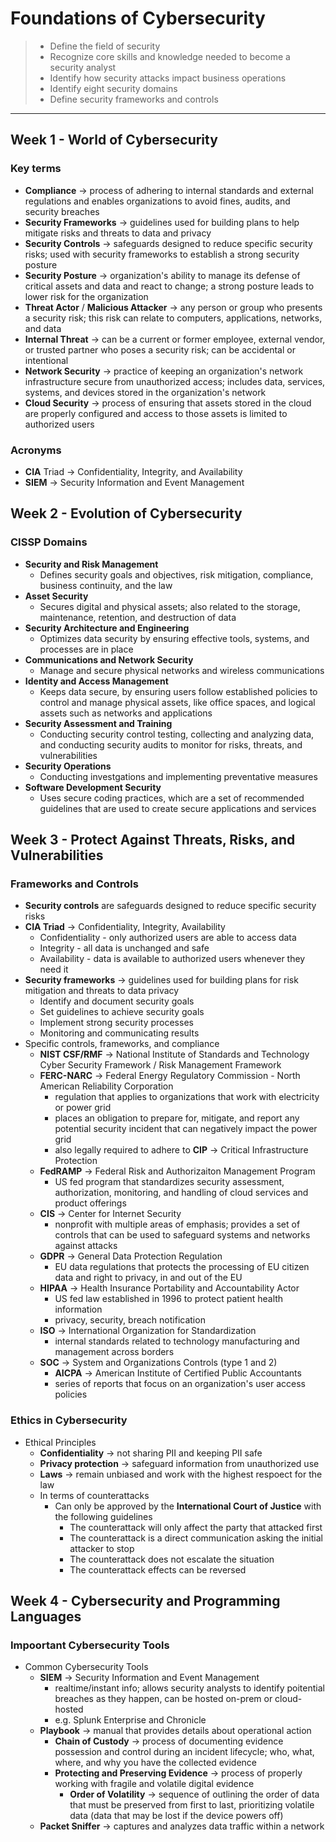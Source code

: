 # Foundations of Cybersecurity
> - Define the field of security
> - Recognize core skills and knowledge needed to become a security analyst
> - Identify how security attacks impact business operations
> - Identify eight security domains
> - Define security frameworks and controls   

---

## Week 1 - World of Cybersecurity 

### Key terms
- **Compliance** &rarr; process of adhering to internal standards and external regulations and enables organizations to avoid fines, audits, and security breaches
- **Security Frameworks** &rarr; guidelines used for building plans to help mitigate risks and threats to data and privacy
- **Security Controls** &rarr; safeguards designed to reduce specific security risks; used with security frameworks to establish a strong security posture
- **Security Posture** &rarr; organization's ability to manage its defense of critical assets and data and react to change; a strong posture leads to lower risk for the organization
- **Threat Actor** / **Malicious Attacker** &rarr; any person or group who presents a security risk; this risk can relate to computers, applications, networks, and data
- **Internal Threat** &rarr; can be a current or former employee, external vendor, or trusted partner who poses a security risk; can be accidental or intentional
- **Network Security** &rarr; practice of keeping an organization's network infrastructure secure from unauthorized access; includes data, services, systems, and devices stored in the organization's network
- **Cloud Security** &rarr; process of ensuring that assets stored in the cloud are properly configured and access to those assets is limited to authorized users

### Acronyms
- **CIA** Triad &rarr; Confidentiality, Integrity, and Availability
- **SIEM** &rarr; Security Information and Event Management

## Week 2 - Evolution of Cybersecurity

### CISSP Domains
- **Security and Risk Management**
  - Defines security goals and objectives, risk mitigation, compliance, business continuity, and the law
- **Asset Security**
  - Secures digital and physical assets; also related to the storage, maintenance, retention, and destruction of data
- **Security Architecture and Engineering**
  - Optimizes data security by ensuring effective tools, systems, and processes are in place
- **Communications and Network Security**
  - Manage and secure physical networks and wireless communications
- **Identity and Access Management**
  - Keeps data secure, by ensuring users follow established policies to control and manage physical assets, like office spaces, and logical assets such as networks and applications
- **Security Assessment and Training**
  - Conducting security control testing, collecting and analyzing data, and conducting security audits to monitor for risks, threats, and vulnerabilities
- **Security Operations**
  - Conducting investgations and implementing preventative measures
- **Software Development Security**
  - Uses secure coding practices, which are a set of recommended guidelines that are used to create secure applications and services

## Week 3 - Protect Against Threats, Risks, and Vulnerabilities

### Frameworks and Controls
- **Security controls** are safeguards designed to reduce specific security risks 
- **CIA Triad** &rarr; Confidentiality, Integrity, Availability 
    - Confidentiality - only authorized users are able to access data 
    - Integrity - all data is unchanged and safe 
    - Availability - data is available to authorized users whenever they need it 
- **Security frameworks** &rarr; guidelines used for building plans for risk mitigation and threats to data privacy 
    - Identify and document security goals 
    - Set guidelines to achieve security goals 
    - Implement strong security processes 
    - Monitoring and communicating results
- Specific controls, frameworks, and compliance 
    - **NIST CSF/RMF** &rarr; National Institute of Standards and Technology Cyber Security Framework / Risk Management Framework 
    - **FERC-NARC** &rarr; Federal Energy Regulatory Commission - North American Reliability Corporation
        - regulation that applies to organizations that work with electricity or power grid
        - places an obligation to prepare for, mitigate, and report any potential security incident that can negatively impact the power grid 
        - also legally required to adhere to **CIP** &rarr; Critical Infrastructure Protection
    - **FedRAMP** &rarr; Federal Risk and Authorizaiton Management Program 
        - US fed program that standardizes security assessment, authorization, monitoring, and handling of cloud services and product offerings
    - **CIS** &rarr; Center for Internet Security 
        - nonprofit with multiple areas of emphasis; provides a set of controls that can be used to safeguard systems and networks against attacks 
    - **GDPR** &rarr; General Data Protection Regulation 
        - EU data regulations that protects the processing of EU citizen data and right to privacy, in and out of the EU
    - **HIPAA** &rarr; Health Insurance Portability and Accountability Actor
        - US fed law established in 1996 to protect patient health information 
        - privacy, security, breach notification
    - **ISO** &rarr; International Organization for Standardization
        - internal standards related to technology manufacturing and management across borders
    - **SOC** &rarr; System and Organizations Controls (type 1 and 2)
        - **AICPA** &rarr; American Institute of Certified Public Accountants 
        - series of reports that focus on an organization's user access policies
  
### Ethics in Cybersecurity
- Ethical Principles
  - **Confidentiality** &rarr; not sharing PII and keeping PII safe
  - **Privacy protection** &rarr; safeguard information from unauthorized use
  - **Laws** &rarr; remain unbiased and work with the highest respoect for the law
  - In terms of counterattacks
    - Can only be approved by the **International Court of Justice** with the following guidelines
      - The counterattack will only affect the party that attacked first
      - The counterattack is a direct communication asking the initial attacker to stop
      - The counterattack does not escalate the situation
      - The counterattack effects can be reversed

## Week 4 - Cybersecurity and Programming Languages

### Impoortant Cybersecurity Tools
- Common Cybersecurity Tools
  - **SIEM** &rarr; Security Information and Event Management
    - realtime/instant info; allows security analysts to identify poitential breaches as they happen, can be hosted on-prem or cloud-hosted
    - e.g. Splunk Enterprise and Chronicle
  - **Playbook** &rarr; manual that provides details about operational action
    - **Chain of Custody** &rarr; process of documenting evidence possession and control during an incident lifecycle; who, what, where, and why you have the collected evidence
    - **Protecting and Preserving Evidence** &rarr; process of properly working with fragile and volatile digital evidence
      - **Order of Volatility** &rarr; sequence of outlining the order of data that must be preserved from first to last, prioritizing volatile data (data that may be lost if the device powers off)
  - **Packet Sniffer** &rarr; captures and analyzes data traffic within a network